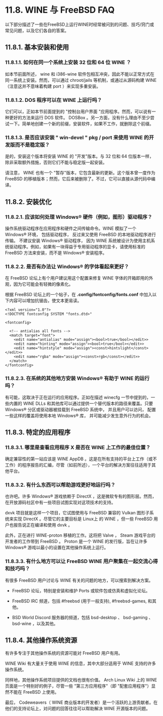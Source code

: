# 11.8. WINE 与 FreeBSD FAQ

以下部分描述了一些在FreeBSD上运行WINE时经常被问到的问题、技巧/窍门或常见问题，以及它们各自的答案。

## 11.8.1. 基本安装和使用
### 11.8.1.1. 如何在同一个系统上安装 32 位和 64 位 WINE ？
如本节前面所述， wine 和 i386-wine 软件包相互冲突，因此不能以正常方式在同一系统上安装。然而，可以通过 chroot/jails 等机制，或通过从源码构建 WINE （注意这并不意味着构建 port ）来实现多重安装。

### 11.8.1.2.  DOS 程序可以在 WINE 上运行吗？
它们可以，正如本节前面提到的 "控制台用户界面 "应用程序。然而，可以说有一种更好的方法来运行 DOS 软件。 DOSBox 。另一方面，没有什么理由不至少尝试一下。简单地创建一个新的前缀，安装软件，如果不工作，就删除这个前缀。

### 11.8.1.3. 是否应该安装 " win-devel " pkg / port 来使用 WINE 的开发版而不是稳定版？
是的，安装这个版本将安装 WINE 的 "开发"版本。与 32 位和 64 位版本一样，除非采取额外措施，否则它们不能与稳定版一起安装。

请注意， WINE 也有一个 "暂存"版本，它包含最新的更新。这个版本曾一度作为 FreeBSD 的移植版本；然而，它后来被删除了。不过，它可以直接从源代码中编译。

## 11.8.2. 安装优化
### 11.8.2.1. 应该如何处理 Windows® 硬件（例如，图形）驱动程序？
操作系统驱动程序在应用程序和硬件之间传输命令。WINE 模拟了一个 Windows® 环境， 包括驱动程序， 反过来又使用 FreeBSD 的本地驱动程序进行传输。 不建议安装 Windows® 驱动程序， 因为 WINE 系统被设计为使用主机系统驱动程序。例如，如果有一块得益于专用驱动程序的显卡，请使用标准的 FreeBSD 方法来安装，而不是 Windows® 安装程序。

### 11.8.2.2. 是否有办法让 Windows® 的字体看起来更好？
在 FreeBSD 论坛上有个用户建议用这个配置来修复 WINE 字体的开箱即用的外观，因为它可能会有轻微的像素化。

根据 FreeBSD 论坛上的一个帖子，在 **.config/fontconfig/fonts.conf** 中加入以下内容可以增加抗锯齿，使文本更易读。
```
<?xml version="1.0"?>
<!DOCTYPE fontconfig SYSTEM "fonts.dtd>"

<fontconfig>

  <!-- antialias all fonts -->
  <match target="font">
    <edit name="antialias" mode="assign"><bool>true</bool></edit>>
    <edit name="hinting" mode="assign"><bool>true</bool></edit>>
    <edit name="hintstyle" mode="assign"><const>hintslight</const></edit>>
    <edit name="rgba" mode="assign"><const>rgb</const></edit>>
  </match>
</fontconfig>
```
### 11.8.2.3. 在系统的其他地方安装 Windows® 有助于 WINE 的运行吗？
有可能，这取决于正在运行的应用程序。正如在描述 winecfg 一节中提到的，一些内置的 WINE DLLs 和其他库可以通过提供一个替代版本的路径来覆盖。只要 Windows® 分区或驱动器被挂载到 FreeBSD 系统中， 并且用户可以访问， 配置一些这样的覆盖将使用本地 Windows® 库， 并可能减少发生意外行为的机会。

## 11.8.3. 特定的应用程序
### 11.8.3.1. 哪里是查看应用程序 X 是否在 WINE 上工作的最佳位置？
确定兼容性的第一站应该是 WINE AppDB 。这是在所有支持的平台上工作（或不工作）的程序报告的汇编，尽管（如前所述），一个平台的解决方案往往适用于其他平台。

### 11.8.3.2. 有什么东西可以帮助游戏更好地运行吗？
也许吧。许多 Windows® 游戏依赖于 DirectX ，这是微软专有的图形层。然而，在开放源码社区中有一些项目试图实现对这项技术的支持。

 dxvk 项目就是这样一个项目，它试图使用与 FreeBSD 兼容的 Vulkan 图形子系统来实现 DirectX 。尽管它的主要目标是 Linux上 的 WINE ，但一些 FreeBSD 用户也报告说正在编译和使用 dxvk 。

此外，正在进行 WINE-proton 移植的工作。这将把 Valve ， Steam 游戏平台的开发者的工作带到 FreeBSD 。 Proton 是一个 WINE 的发行版，旨在让许多 Windows® 游戏以最小的设置在其他操作系统上运行。

### 11.8.3.3. 有什么地方可以让 FreeBSD WINE 用户聚集在一起交流心得和技巧吗？
有很多 FreeBSD 用户讨论与 WINE 有关的问题的地方，可以搜索到解决方案。

- FreeBSD 论坛，特别是安装和维护 Ports 或软件包或仿真和虚拟化论坛。

- FreeBSD IRC 频道，包括 #freebsd (用于一般支持), #freebsd-games, 和其他。

- BSD World Discord 服务器的频道，包括 bsd-desktop 、 bsd-gaming 、 bsd-wine ，以及其他。

## 11.8.4. 其他操作系统资源
有许多专注于其他操作系统的资源可能对 FreeBSD 用户有用。

WINE Wiki 有大量关于使用 WINE 的信息，其中大部分适用于 WINE 支持的许多操作系统。

同样地，其他操作系统项目提供的文档也很有价值。 Arch Linux Wiki 上的 WINE 页面是一个特别好的例子，尽管一些 "第三方应用程序"（即 "配套应用程序"）显然不能在 FreeBSD 上使用。

最后， Codeweavers（ WINE 商业版本的开发者）是一个活跃的上游贡献者。在他们的支持论坛上，对问题的回答往往可以帮助解决 WINE 开源版本的问题。